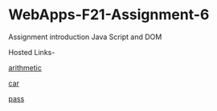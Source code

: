 # WebApps-F21-Assignment-6
Assignment introduction Java Script and DOM


Hosted Links-



[arithmetic](https://44-563-webapps-f21.github.io/webapps-f21-assignment-6-tejaswi31353/arithmetic.html)<br>



[car](https://44-563-webapps-f21.github.io/webapps-f21-assignment-6-tejaswi31353/car.html)<br>

[pass](https://44-563-webapps-f21.github.io/webapps-f21-assignment-6-tejaswi31353/pass.html)<br>
